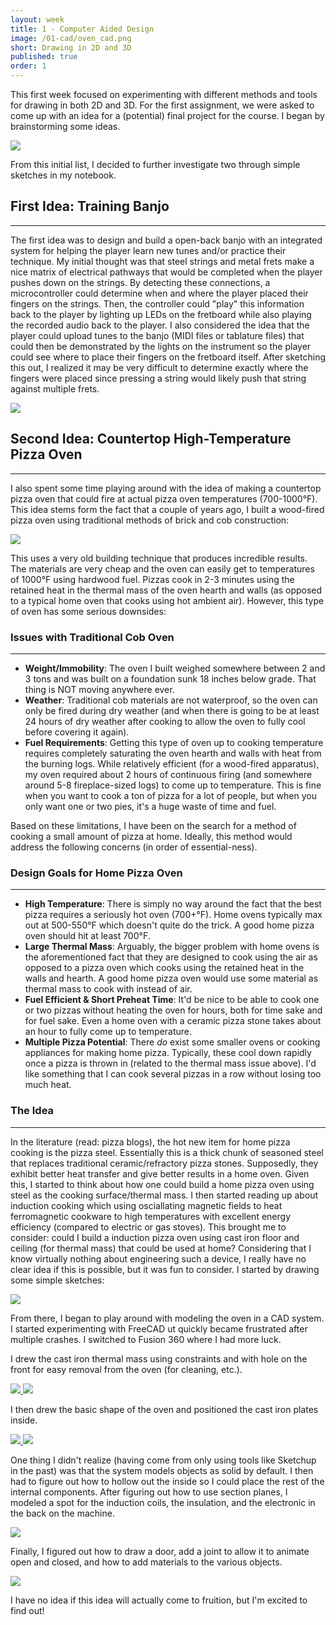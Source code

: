 ```yaml
---
layout: week
title: 1 - Computer Aided Design
image: /01-cad/oven_cad.png
short: Drawing in 2D and 3D
published: true
order: 1
---
```


This first week focused on experimenting with different methods and tools for drawing in both 2D and 3D. For the first assignment, we were asked to come up with an idea for a (potential) final project for the course. I began by brainstorming some ideas.

<div class="row media-row">
  <a class="col-md-4 col-md-offset-4 col-sm-6 col-sm-offset-3 col-xs-12" href="{{ "/01-cad/notebook_brainstorm.jpg" | prepend: site.imgurl }}" data-toggle="lightbox" data-gallery="week-gallery">
    <img src="{{ "/01-cad/notebook_brainstorm.jpg" | prepend: site.imgurl }}">
  </a>
</div>

From this initial list, I decided to further investigate two through simple sketches in my notebook.

## First Idea: Training Banjo
<hr class="title-underline">

The first idea was to design and build a open-back banjo with an integrated system for helping the player learn new tunes and/or practice their technique. My initial thought was that steel strings and metal frets make a nice matrix of electrical pathways that would be completed when the player pushes down on the strings. By detecting these connections, a microcontroller could determine when and where the player placed their fingers on the strings. Then, the controller could "play" this information back to the player by lighting up LEDs on the fretboard while also playing the recorded audio back to the player. I also considered the idea that the player could upload tunes to the banjo (MIDI files or tablature files) that could then be demonstrated by the lights on the instrument so the player could see where to place their fingers on the fretboard itself. After sketching this out, I realized it may be very difficult to determine exactly where the fingers were placed since pressing a string would likely push that string against multiple frets.

<div class="row media-row">
  <a class="col-md-4 col-md-offset-4 col-sm-6 col-sm-offset-3 col-xs-12" href="{{ "/01-cad/notebook_banjo.jpg" | prepend: site.imgurl }}" data-toggle="lightbox" data-gallery="week-gallery">
    <img src="{{ "/01-cad/notebook_banjo.jpg" | prepend: site.imgurl }}">
  </a>
</div>

## Second Idea: Countertop High-Temperature Pizza Oven
<hr class="title-underline">

I also spent some time playing around with the idea of making a countertop pizza oven that could fire at actual pizza oven temperatures (700-1000&deg;F). This idea stems form the fact that a couple of years ago, I built a wood-fired pizza oven using traditional methods of brick and cob construction:

<div class="row media-row">
  <a class="col-md-4 col-md-offset-4 col-sm-6 col-sm-offset-3 col-xs-12" href="{{ "/01-cad/oven.jpg" | prepend: site.imgurl }}" data-toggle="lightbox" data-gallery="week-gallery">
    <img src="{{ "/01-cad/oven.jpg" | prepend: site.imgurl }}">
  </a>
</div>

This uses a very old building technique that produces incredible results. The materials are very cheap and the oven can easily get to temperatures of 1000&deg;F using hardwood fuel. Pizzas cook in 2-3 minutes using the retained heat in the thermal mass of the oven hearth and walls (as opposed to a typical home oven that cooks using hot ambient air). However, this type of oven has some serious downsides:

### Issues with Traditional Cob Oven
<hr class="title-underline">

- **Weight/Immobility**: The oven I built weighed somewhere between 2 and 3 tons and was built on a foundation sunk 18 inches below grade. That thing is NOT moving anywhere ever.
- **Weather**: Traditional cob materials are not waterproof, so the oven can only be fired during dry weather (and when there is going to be at least 24 hours of dry weather after cooking to allow the oven to fully cool before covering it again).
- **Fuel Requirements**: Getting this type of oven up to cooking temperature requires completely saturating the oven hearth and walls with heat from the burning logs. While relatively efficient (for a wood-fired apparatus), my oven required about 2 hours of continuous firing (and somewhere around 5-8 fireplace-sized logs) to come up to temperature. This is fine when you want to cook a ton of pizza for a lot of people, but when you only want one or two pies, it's a huge waste of time and fuel.

Based on these limitations, I have been on the search for a method of cooking a small amount of pizza at home. Ideally, this method would address the following concerns (in order of essential-ness).

### Design Goals for Home Pizza Oven
<hr class="title-underline">

- **High Temperature**: There is simply no way around the fact that the best pizza requires a seriously hot oven (700+&deg;F). Home ovens typically max out at 500-550&deg;F which doesn't quite do the trick. A good home pizza oven should hit at least 700&deg;F.
- **Large Thermal Mass**: Arguably, the bigger problem with home ovens is the aforementioned fact that they are designed to cook using the air as opposed to a pizza oven which cooks using the retained heat in the walls and hearth. A good home pizza oven would use some material as thermal mass to cook with instead of air.
- **Fuel Efficient &amp; Short Preheat Time**: It'd be nice to be able to cook one or two pizzas without heating the oven for hours, both for time sake and for fuel sake. Even a home oven with a ceramic pizza stone takes about an hour to fully come up to temperature.
- **Multiple Pizza Potential**: There _do_ exist some smaller ovens or cooking appliances for making home pizza. Typically, these cool down rapidly once a pizza is thrown in (related to the thermal mass issue above). I'd like something that I can cook several pizzas in a row without losing too much heat.


### The Idea
<hr class="title-underline">

In the literature (read: pizza blogs), the hot new item for home pizza cooking is the pizza steel. Essentially this is a thick chunk of seasoned steel that replaces traditional ceramic/refractory pizza stones. Supposedly, they exhibit better heat transfer and give better results in a home oven. Given this, I started to think about how one could build a home pizza oven using steel as the cooking surface/thermal mass. I then started reading up about induction cooking which using osciallating magnetic fields to heat ferromagnetic cookware to high temperatures with excellent energy efficiency (compared to electric or gas stoves). This brought me to consider: could I build a induction pizza oven using cast iron floor and ceiling (for thermal mass) that could be used at home? Considering that I know virtually nothing about engineering such a device, I really have no clear idea if this is possible, but it was fun to consider. I started by drawing some simple sketches:

<div class="row media-row">
  <a class="col-md-4 col-md-offset-4 col-sm-6 col-sm-offset-3 col-xs-12" href="{{ "/01-cad/notebook_oven.jpg" | prepend: site.imgurl }}" data-toggle="lightbox" data-gallery="week-gallery">
    <img src="{{ "/01-cad/notebook_oven.jpg" | prepend: site.imgurl }}">
  </a>
</div>

From there, I began to play around with modeling the oven in a CAD system. I started experimenting with FreeCAD ut quickly became frustrated after multiple crashes. I switched to Fusion 360 where I had more luck.

I drew the cast iron thermal mass using constraints and with hole on the front for easy removal from the oven (for cleaning, etc.).

<div class="row media-row">
  <a class="col-md-4 col-md-offset-2 col-sm-6 col-xs-12" href="{{ "/01-cad/cad_cast-iron-sketch.png" | prepend: site.imgurl }}" data-toggle="lightbox" data-gallery="week-gallery">
    <img src="{{ "/01-cad/cad_cast-iron-sketch.png" | prepend: site.imgurl }}">
  </a>
  <a class="col-md-4 col-sm-6 col-xs-12" href="{{ "/01-cad/cad_cast-iron-plate.png" | prepend: site.imgurl }}" data-toggle="lightbox" data-gallery="week-gallery">
    <img src="{{ "/01-cad/cad_cast-iron-plate.png" | prepend: site.imgurl }}">
  </a>
</div>

I then drew the basic shape of the oven and positioned the cast iron plates inside.

<div class="row media-row">
  <a class="col-md-4 col-md-offset-2 col-sm-6 col-xs-12" href="{{ "/01-cad/cad_oven-body.png" | prepend: site.imgurl }}" data-toggle="lightbox" data-gallery="week-gallery">
    <img src="{{ "/01-cad/cad_oven-body.png" | prepend: site.imgurl }}">
  </a>
  <a class="col-md-4 col-sm-6 col-xs-12" href="{{ "/01-cad/cad_oven-body-front.png" | prepend: site.imgurl }}" data-toggle="lightbox" data-gallery="week-gallery">
    <img src="{{ "/01-cad/cad_oven-body-front.png" | prepend: site.imgurl }}">
  </a>
</div>

One thing I didn't realize (having come from only using tools like Sketchup in the past) was that the system models objects as solid by default. I then had to figure out how to hollow out the inside so I could place the rest of the internal components. After figuring out how to use section planes, I modeled a spot for the induction coils, the insulation, and the electronic in the back on the machine.

<div class="row media-row">
  <a class="col-md-4 col-md-offset-4 col-sm-6 col-sm-offset-3 col-xs-12" href="{{ "/01-cad/cad_oven-section.png" | prepend: site.imgurl }}" data-toggle="lightbox" data-gallery="week-gallery">
    <img src="{{ "/01-cad/cad_oven-section.png" | prepend: site.imgurl }}">
  </a>
</div>

Finally, I figured out how to draw a door, add a joint to allow it to animate open and closed, and how to add materials to the various objects.

<div class="row media-row">
  <a class="col-md-4 col-md-offset-4 col-sm-6 col-sm-offset-3 col-xs-12" href="{{ "/01-cad/cad_oven-with-door.png" | prepend: site.imgurl }}" data-toggle="lightbox" data-gallery="week-gallery">
    <img src="{{ "/01-cad/cad_oven-with-door.png" | prepend: site.imgurl }}">
  </a>
</div>

I have no idea if this idea will actually come to fruition, but I'm excited to find out!

